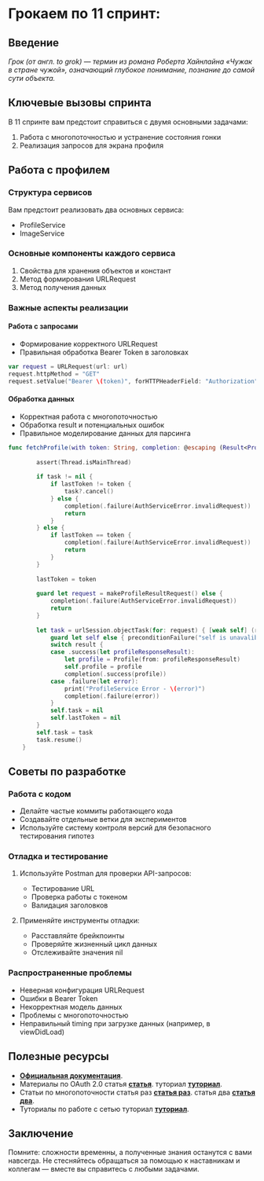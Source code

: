 # Грокаем по 11 спринт:

## Введение
*Грок (от англ. to grok) — термин из романа Роберта Хайнлайна «Чужак в стране чужой», означающий глубокое понимание, познание до самой сути объекта.*

## Ключевые вызовы спринта
В 11 спринте вам предстоит справиться с двумя основными задачами:
1. Работа с многопоточностью и устранение состояния гонки
2. Реализация запросов для экрана профиля

## Работа с профилем
### Структура сервисов
Вам предстоит реализовать два основных сервиса:
- ProfileService
- ImageService

### Основные компоненты каждого сервиса
1. Свойства для хранения объектов и констант
2. Метод формирования URLRequest
3. Метод получения данных

### Важные аспекты реализации
#### Работа с запросами
- Формирование корректного URLRequest
- Правильная обработка Bearer Token в заголовках
```swift
var request = URLRequest(url: url)
request.httpMethod = "GET"
request.setValue("Bearer \(token)", forHTTPHeaderField: "Authorization")
```

#### Обработка данных
- Корректная работа с многопоточностью
- Обработка result и потенциальных ошибок
- Правильное моделирование данных для парсинга
```swift
func fetchProfile(with token: String, completion: @escaping (Result<Profile, any Error>) -> Void) {
        
        assert(Thread.isMainThread)
        
        if task != nil {
            if lastToken != token {
                task?.cancel()
            } else {
                completion(.failure(AuthServiceError.invalidRequest))
                return
            }
        } else {
            if lastToken == token {
                completion(.failure(AuthServiceError.invalidRequest))
                return
            }
        }
        
        lastToken = token
        
        guard let request = makeProfileResultRequest() else {
            completion(.failure(AuthServiceError.invalidRequest))
            return
        }
        
        let task = urlSession.objectTask(for: request) { [weak self] (result: Result<ProfileResponseResult, Error>) in
            guard let self else { preconditionFailure("self is unavalible") }
            switch result {
            case .success(let profileResponseResult):
                let profile = Profile(from: profileResponseResult)
                self.profile = profile
                completion(.success(profile))
            case .failure(let error):
                print("ProfileService Error - \(error)")
                completion(.failure(error))
            }
            self.task = nil
            self.lastToken = nil
        }
        self.task = task
        task.resume()
    }
```

## Советы по разработке

### Работа с кодом
- Делайте частые коммиты работающего кода
- Создавайте отдельные ветки для экспериментов
- Используйте систему контроля версий для безопасного тестирования гипотез

### Отладка и тестирование
1. Используйте Postman для проверки API-запросов:
   - Тестирование URL
   - Проверка работы с токеном
   - Валидация заголовков

2. Применяйте инструменты отладки:
   - Расставляйте брейкпоинты
   - Проверяйте жизненный цикл данных
   - Отслеживайте значения nil

### Распространенные проблемы
- Неверная конфигурация URLRequest
- Ошибки в Bearer Token
- Некорректная модель данных
- Проблемы с многопоточностью
- Неправильный timing при загрузке данных (например, в viewDidLoad)

## Полезные ресурсы
- **[Официальная документация](https://developer.apple.com/documentation/devicemanagement/implementing-the-simple-authentication-user-enrollment-flow)**.
- Материалы по OAuth 2.0
  статья **[статья](https://habr.com/ru/companies/vk/articles/115163/)**.
  туториал **[туториал](https://www.kodeco.com/243-oauth-2-0-with-swift-tutorial/page/3?page=3#toc-anchor-014)**.
- Статьи по многопоточности
  статья раз **[статья раз](https://habr.com/ru/articles/320152/)**.
  статья два **[статья два](https://habr.com/ru/articles/578752/)**.
- Туториалы по работе с сетью
  туториал **[туториал](https://www.kodeco.com/28540615-grand-central-dispatch-tutorial-for-swift-5-part-1-2)**.
## Заключение
Помните: сложности временны, а полученные знания останутся с вами навсегда. Не стесняйтесь обращаться за помощью к наставникам и коллегам — вместе вы справитесь с любыми задачами.
